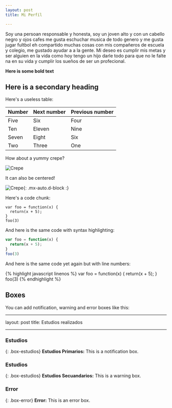 ```yaml
---
layout: post
title: Mi Perfíl 

---
```


Soy una persoan responsable y honesta, soy un joven alto y con un cabello negro y ojos cafes me gusta eschuchar musica de todo genero y me gusta jugar fultbol eh compartido muchas cosas con mis compañeros de escuela y colegio, me gustado ayudar a a la gente. Mi deseo es cumplir mis metas y ser alguien en la vida como hoy tengo un hijo darle todo para que no le falte na en su vida y cumplir los sueños de ser un profecional.

**Here is some bold text**

## Here is a secondary heading

Here's a useless table:

| Number | Next number | Previous number |
| :------ |:--- | :--- |
| Five | Six | Four |
| Ten | Eleven | Nine |
| Seven | Eight | Six |
| Two | Three | One |


How about a yummy crepe?

![Crepe](https://s3-media3.fl.yelpcdn.com/bphoto/cQ1Yoa75m2yUFFbY2xwuqw/348s.jpg)

It can also be centered!

![Crepe](https://s3-media3.fl.yelpcdn.com/bphoto/cQ1Yoa75m2yUFFbY2xwuqw/348s.jpg){: .mx-auto.d-block :}

Here's a code chunk:

~~~
var foo = function(x) {
  return(x + 5);
}
foo(3)
~~~

And here is the same code with syntax highlighting:

```javascript
var foo = function(x) {
  return(x + 5);
}
foo(3)
```

And here is the same code yet again but with line numbers:

{% highlight javascript linenos %}
var foo = function(x) {
  return(x + 5);
}
foo(3)
{% endhighlight %}

## Boxes
You can add notification, warning and error boxes like this:


---
layout: post
title: Estudios realizados 

---

### Estudios
{: .box-estudios}
**Estudios Primarios:** This is a notification box.

### Estudios

{: .box-estudios}
**Estudios Secuandarios:** This is a warning box.

### Error

{: .box-error}
**Error:** This is an error box.
